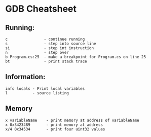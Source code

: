 # GDB Cheatsheet


## Running:

    c                - continue running
    s                - step into source line
    si               - step int instruction
    n                - step over
    b Program.cs:25  - make a breakpoint for Program.cs on line 25
    bt               - print stack trace

## Information:

    info locals - Print local variables
    l           - source listing


## Memory

    x variableName    - print memory at address of variableName
    x 0x3423489       - print memory at address
    x/4 0x34534       - print four uint32 values